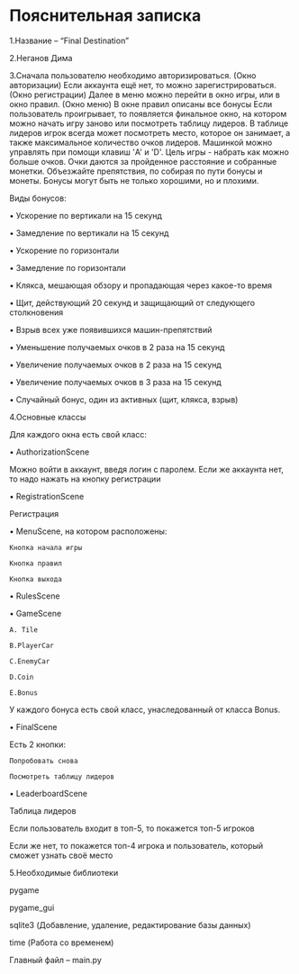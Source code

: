 # Пояснительная записка
1.Название – “Final Destination”

2.Неганов Дима

3.Сначала пользователю необходимо авторизироваться. (Окно авторизации)
Если аккаунта ещё нет, то можно зарегистрироваться. (Окно регистрации)
Далее в меню можно перейти в окно игры, или в окно правил. (Окно меню)
В окне правил описаны все бонусы
Если пользователь проигрывает, то появляется финальное окно, на котором можно начать игру заново или посмотреть таблицу лидеров.
В таблице лидеров игрок всегда может посмотреть место, которое он занимает, а также максимальное количество очков лидеров.
Машинкой можно управлять при помощи клавиш 'A' и 'D'. Цель игры - набрать как можно больше очков.
Очки даются за пройденное расстояние и собранные монетки. Объезжайте препятствия, по собирая по пути бонусы и монеты.
Бонусы могут быть не только хорошими, но и плохими.

Виды бонусов:

•	Ускорение по вертикали на 15 секунд

•	Замедление по вертикали на 15 секунд

•	Ускорение по горизонтали

•	Замедление по горизонтали

•	Клякса, мешающая обзору и пропадающая через какое-то время

•	Щит, действующий 20 секунд и защищающий от следующего столкновения

•	Взрыв всех уже появившихся машин-препятствий

•	Уменьшение получаемых очков в 2 раза на 15 секунд

•	Увеличение получаемых очков в 2 раза на 15 секунд

•	Увеличение получаемых очков в 3 раза на 15 секунд

•	Случайный бонус, один из активных (щит, клякса, взрыв)

4.Основные классы

Для каждого окна есть свой класс:

•	AuthorizationScene

Можно войти в аккаунт, введя логин с паролем.
Если же аккаунта нет, то надо нажать на кнопку регистрации
    

•	RegistrationScene

Регистрация

•	MenuScene, на котором расположены:

    Кнопка начала игры
    
    Кнопка правил
    
    Кнопка выхода

•	RulesScene

•	GameScene

    A. Tile

    B.PlayerCar

    C.EnemyCar

    D.Coin

    E.Bonus

У каждого бонуса есть свой класс, унаследованный от класса Bonus.

•	FinalScene

Есть 2 кнопки:

    Попробовать снова
    
    Посмотреть таблицу лидеров

•	LeaderboardScene

Таблица лидеров

Если пользователь входит в топ-5, то покажется топ-5 игроков

Если же нет, то покажется топ-4 игрока и пользователь, который сможет узнать своё место

5.Необходимые библиотеки

pygame

pygame_gui

sqlite3 (Добавление, удаление, редактирование базы данных)

time (Работа со временем)

Главный файл – main.py

